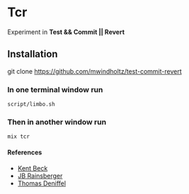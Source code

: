 # Tcr

Experiment in **Test && Commit || Revert**

## Installation

git clone https://github.com/mwindholtz/test-commit-revert

### In one terminal window run
`script/limbo.sh`

### Then in another window run 
`mix tcr`


#### References
* [Kent Beck](https://medium.com/@kentbeck_7670/test-commit-revert-870bbd756864)
* [JB Rainsberger](https://blog.thecodewhisperer.com/permalink/the-worlds-shortest-article-on-test-and-commit-otherwise-revert)
* [Thomas Deniffel](https://medium.com/@tdeniffel/tcr-test-commit-revert-a-test-alternative-to-tdd-6e6b03c22bec)

